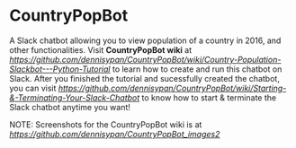 # CountryPopBot
A Slack chatbot allowing you to view population of a country in 2016, and other functionalities. Visit **CountryPopBot wiki** at *https://github.com/dennisypan/CountryPopBot/wiki/Country-Population-Slackbot---Python-Tutorial* to learn how to create and run this chatbot on Slack.  After you finished the tutorial and sucessfully created the chatbot, you can visit *https://github.com/dennisypan/CountryPopBot/wiki/Starting-&-Terminating-Your-Slack-Chatbot* to know how to start & terminate the Slack chatbot anytime you want! 

NOTE: Screenshots for the CountryPopBot wiki is at *https://github.com/dennisypan/CountryPopBot_images2*
